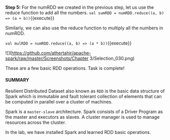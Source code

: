 **Step 5:** For the numRDD we created in the previous step, let us use the reduce function to add all the numbers.
`val sumRDD = numRDD.reduce((a, b) => (a + b))`{{execute}} 
 
Similarly, we can also use the reduce function to multiply all the numbers in numRDD.

`val mulRDD = numRDD.reduce((a, b) => (a * b))`{{execute}} 

![](https://github.com/athertahir/apache-spark/raw/master/Screenshots/Chapter 3/Selection_030.png)

These are a few basic RDD operations. Task is complete!


#### SUMMARY

Resilient Distributed Dataset also known as `RDD` is the basic data structure of Spark which is immutable and fault tolerant collection of elements that can be computed in parallel over a cluster of machines.

Spark is a `master-slave` architecture. Spark consists of a Driver Program as the master and executors as slaves. A cluster manager is used to manage resources across the cluster.

In the lab, we have installed Spark and learned RDD basic operations.
